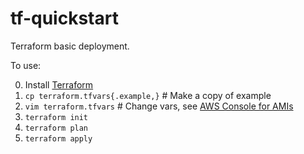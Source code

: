 # tf-quickstart

Terraform basic deployment.

To use:

0. Install [Terraform](https://www.terraform.io/intro/getting-started/install.html)
1. `cp terraform.tfvars{.example,}` # Make a copy of example
2. `vim terraform.tfvars` # Change vars, see [AWS Console for AMIs](https://console.aws.amazon.com/ec2/v2/home?region=us-east-1#LaunchInstanceWizard:)
3. `terraform init`
4. `terraform plan`
5. `terraform apply`
